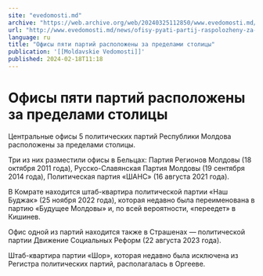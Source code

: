 ```yaml
---
site: "evedomosti.md"
archive: "https://web.archive.org/web/20240325112850/www.evedomosti.md/news/ofisy-pyati-partij-raspolozheny-za-predelami-stolicy"
url: "http://www.evedomosti.md/news/ofisy-pyati-partij-raspolozheny-za-predelami-stolicy"
language: ru
title: "Офисы пяти партий расположены за пределами столицы"
publication: '[[Moldavskie Vedomosti]]'
published: 2024-02-18T11:18
---
```


# Офисы пяти партий расположены за пределами столицы

Центральные офисы 5 политических партий Республики Молдова расположены за пределами столицы.

Три из них разместили офисы в Бельцах: Партия Регионов Молдовы (18 октября 2011 года), Русско-Славянская Партия Молдовы (19 сентября 2014 года), Политическая партия «ШАНС» (16 августа 2021 года).

В Комрате находится штаб-квартира политической партии «Наш Буджак» (25 ноября 2022 года), которая недавно была переименована в партию «Будущее Молдовы» и, по всей вероятности, «переедет» в Кишинев.

Офис одной из партий находится также в Страшенах — политической партии Движение Социальных Реформ (22 августа 2023 года).

Штаб-квартира партии «Шор», которая недавно была исключена из Регистра политических партий, располагалась в Оргееве.
